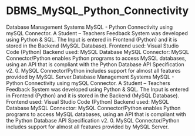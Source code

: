 # DBMS_MySQL_Python_Connectivity
Database Management Systems MySQL - Python Connectivity using mySQL Connector. A Student – Teachers Feedback System was developed using Python &amp; SQL. The Input is entered in Frontend (Python) and it is stored in the Backend (MySQL Database).  Frontend used: Visual Studio Code (Python) Backend used: MySQL Database  MySQL Connector: MySQL Connector/Python enables Python programs to access MySQL databases, using an API that is compliant with the Python Database API Specification v2. 0. MySQL Connector/Python includes support for almost all features provided by MySQL Server.Database Management Systems MySQL - Python Connectivity using mySQL Connector. A Student – Teachers Feedback System was developed using Python &amp; SQL. The Input is entered in Frontend (Python) and it is stored in the Backend (MySQL Database).  Frontend used: Visual Studio Code (Python) Backend used: MySQL Database  MySQL Connector: MySQL Connector/Python enables Python programs to access MySQL databases, using an API that is compliant with the Python Database API Specification v2. 0. MySQL Connector/Python includes support for almost all features provided by MySQL Server.
